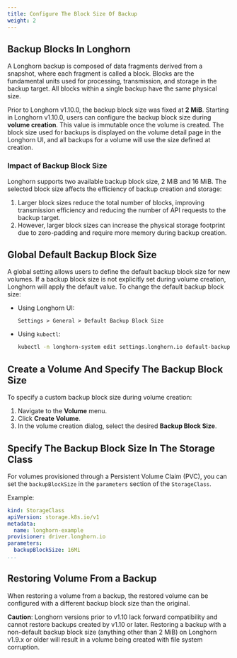 ```yaml
---
title: Configure The Block Size Of Backup
weight: 2
---
```


## Backup Blocks In Longhorn

A Longhorn backup is composed of data fragments derived from a snapshot, where each fragment is called a block. Blocks are the fundamental units used for processing, transmission, and storage in the backup target. All blocks within a single backup have the same physical size.

Prior to Longhorn v1.10.0, the backup block size was fixed at **2 MiB**. Starting in Longhorn v1.10.0, users can configure the backup block size during **volume creation**. This value is immutable once the volume is created. The block size used for backups is displayed on the volume detail page in the Longhorn UI, and all backups for a volume will use the size defined at creation.

### Impact of Backup Block Size

Longhorn supports two available backup block size, 2 MiB and 16 MiB. The selected block size affects the efficiency of backup creation and storage:

1. Larger block sizes reduce the total number of blocks, improving transmission efficiency and reducing the number of API requests to the backup target.
2. However, larger block sizes can increase the physical storage footprint due to zero-padding and require more memory during backup creation.

## Global Default Backup Block Size

A global setting allows users to define the default backup block size for new volumes. If a backup block size is not explicitly set during volume creation, Longhorn will apply the default value. To change the default backup block size:

- Using Longhorn UI:
    ```
    Settings > General > Default Backup Block Size
    ```
- Using `kubectl`:
    ```bash
    kubectl -n longhorn-system edit settings.longhorn.io default-backup-block-size
    ```

## Create a Volume And Specify The Backup Block Size

To specify a custom backup block size during volume creation:

1. Navigate to the **Volume** menu.
2. Click **Create Volume**.
3. In the volume creation dialog, select the desired **Backup Block Size**.

## Specify The Backup Block Size In The Storage Class

For volumes provisioned through a Persistent Volume Claim (PVC), you can set the `backupBlockSize` in the `parameters` section of the `StorageClass`.

Example:

```yaml
kind: StorageClass
apiVersion: storage.k8s.io/v1
metadata:
  name: longhorn-example
provisioner: driver.longhorn.io
parameters:
  backupBlockSize: 16Mi
...
```

## Restoring Volume From a Backup

When restoring a volume from a backup, the restored volume can be configured with a different backup block size than the original.

**Caution**: Longhorn versions prior to v1.10 lack forward compatibility and cannot restore backups created by v1.10 or later. Restoring a backup with a non-default backup block size (anything other than 2 MiB) on Longhorn v1.9.x or older will result in a volume being created with file system corruption.


